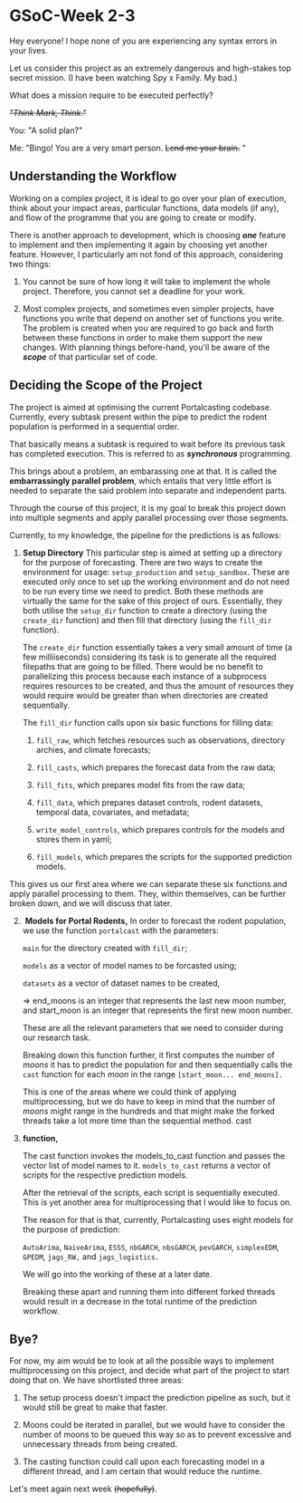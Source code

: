 # GSoC-Week 2-3

Hey everyone! I hope none of you are experiencing any syntax errors in your lives.

Let us consider this project as an extremely dangerous and high-stakes top secret mission. (I have been watching Spy x Family. My bad.)

What does a mission require to be executed perfectly?

*~~"Think Mark, Think."~~*

You: "A solid plan?"

Me: "Bingo! You are a very smart person. ~~Lend me your brain.~~ "

## Understanding the Workflow

Working on a complex project, it is ideal to go over your plan of execution, think about your impact areas, particular functions, data models (if any), and flow of the programme that you are going to create or modify.

There is another approach to development, which is choosing ***one*** feature to implement and then implementing it again by choosing yet another feature. However, I particularly am not fond of this approach, considering two things:

1. You cannot be sure of how long it will take to implement the whole project. Therefore, you cannot set a deadline for your work.

2. Most complex projects, and sometimes even simpler projects, have functions you write that depend on another set of functions you write. The problem is created when you are required to go back and forth between these functions in order to make them support the new changes. With planning things before-hand, you'll be aware of the ***scope*** of that particular set of code.

## Deciding the Scope of the Project

The project is aimed at optimising the current Portalcasting codebase. Currently, every subtask present within the pipe to predict the rodent population is performed in a sequential order.

That basically means a subtask is required to wait before its previous task has completed execution. This is referred to as ***synchronous*** programming.

This brings about a problem, an embarassing one at that. It is called the **embarrassingly parallel problem**, which entails that very little effort is needed to separate the said problem into separate and independent parts.

Through the course of this project, it is my goal to break this project down into multiple segments and apply parallel processing over those segments.

Currently, to my knowledge, the pipeline for the predictions is as follows:

1. **Setup Directory** This particular step is aimed at setting up a directory for the purpose of forecasting. There are two ways to create the environment for usage: `setup_production` and `setup_sandbox`. These are executed only once to set up the working environment and do not need to be run every time we need to predict. Both these methods are virtually the same for the sake of this project of ours. Essentially, they both utilise the `setup_dir` function to create a directory (using the `create_dir` function) and then fill that directory (using the `fill_dir` function).
   
   The `create_dir` function essentially takes a very small amount of time (a few milliiseconds) considering its task is to generate all the required filepaths that are going to be filled. There would be no benefit to parallelizing this process because each instance of a subprocess requires resources to be created, and thus the amount of resources they would require would be greater than when directories are created sequentially.
   
   The `fill_dir` function calls upon six basic functions for filling data:
   
   1. `fill_raw`, which fetches resources such as observations, directory archies, and climate forecasts;
   
   2. `fill_casts`, which prepares the forecast data from the raw data;
   
   3. `fill_fits`, which prepares model fits from the raw data;
   
   4. `fill_data`, which prepares dataset controls, rodent datasets, temporal data, covariates, and metadata;
   
   5. `write_model_controls`, which prepares controls for the models and stores them in yaml;
   
   6. `fill_models`, which prepares the scripts for the supported prediction models.

This gives us our first area where we can separate these six functions and apply parallel processing to them. They, within themselves, can be further broken down, and we will discuss that later.

2.  **Models for Portal Rodents,** In order to forecast the rodent population, we use the function `portalcast` with the parameters:
   
   `main` for the directory created with `fill_dir`;
   
   `models` as a vector of model names to be forcasted using;
   
   `datasets` as a vector of dataset names to be created,
   
   => end_moons is an integer that represents the last new moon number, and start_moon is an integer that represents the first new moon number.
   
   These are all the relevant parameters that we need to consider during our research task.
   
   Breaking down this function further, it first computes the number of *moons* it has to predict the population for and then sequentially calls the `cast` function for each *moon* in the range `[start_moon... end_moons].`
   
   This is one of the areas where we could think of applying multiprocessing, but we do have to keep in mind that the number of *moons* might range in the hundreds and that might make the forked threads take a lot more time than the sequential method. cast

3. **function,**
   
   The cast function invokes the models_to_cast function and passes the vector list of model names to it. `models_to_cast` returns a vector of scripts for the respective prediction models.
   
   After the retrieval of the scripts, each script is sequentially executed. This is yet another area for multiprocessing that I would like to focus on.
   
   The reason for that is that, currently, Portalcasting uses eight models for the purpose of prediction:
   
   `AutoArima`, `NaiveArima`, `ESSS`, `nbGARCH`, `nbsGARCH`, `pevGARCH`, `simplexEDM`, `GPEDM`, `jags_RW,` and `jags_logistics.`
   
   We will go into the working of these at a later date.
   
   Breaking these apart and running them into different forked threads would result in a decrease in the total runtime of the prediction workflow.

## Bye?

For now, my aim would be to look at all the possible ways to implement multiprocessing on this project, and decide what part of the project to start doing that on. We have shortlisted three areas:

1. The setup process doesn't impact the prediction pipeline as such, but it would still be great to make that faster.

2. Moons could be iterated in parallel, but we would have to consider the number of moons to be queued this way so as to prevent excessive and unnecessary threads from being created.

3. The casting function could call upon each forecasting model in a different thread, and I am certain that would reduce the runtime.

Let's meet again next week ~~(hopefully)~~.

